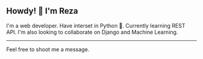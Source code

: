 <h2>Howdy! 👋 I'm Reza</h2>

I'm a web developer.
Have interset in Python 🐍. 
Currently learning REST API.
I'm also looking to collaborate on Django and Machine Learning.

<hr>

Feel free to shoot me a message.


<!---
mreza162152/mreza162152 is a ✨ special ✨ repository because its `README.md` (this file) appears on your GitHub profile.
You can click the Preview link to take a look at your changes.
--->
